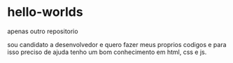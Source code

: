 # hello-worlds

apenas outro repositorio

sou  candidato a desenvolvedor e quero  fazer meus proprios codigos e para isso preciso de ajuda tenho um bom conhecimento em html, css e js.
